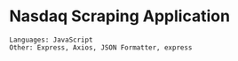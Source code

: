 # Nasdaq Scraping Application

```
Languages: JavaScript
Other: Express, Axios, JSON Formatter, express
```